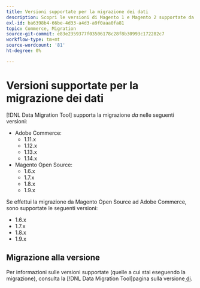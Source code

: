 ```yaml
---
title: Versioni supportate per la migrazione dei dati
description: Scopri le versioni di Magento 1 e Magento 2 supportate da  [!DNL Data Migration Tool] .
exl-id: ba6398b4-66be-4d33-a4d3-a9f0aaa0fa81
topic: Commerce, Migration
source-git-commit: e83e2359377f03506178c28f8b30993c172282c7
workflow-type: tm+mt
source-wordcount: '81'
ht-degree: 0%

---
```


# Versioni supportate per la migrazione dei dati

[!DNL Data Migration Tool] supporta la migrazione _da_ nelle seguenti versioni:

* Adobe Commerce:
   * 1.11.x
   * 1.12.x
   * 1.13.x
   * 1.14.x
* Magento Open Source:
   * 1.6.x
   * 1.7.x
   * 1.8.x
   * 1.9.x

Se effettui la migrazione da Magento Open Source ad Adobe Commerce, sono supportate le seguenti versioni:

* 1.6.x
* 1.7.x
* 1.8.x
* 1.9.x

## Migrazione alla versione

Per informazioni sulle versioni supportate (quelle a cui stai eseguendo la migrazione), consulta la [!DNL Data Migration Tool]pagina sulla versione[&#x200B; di &#x200B;](https://github.com/magento/data-migration-tool/releases).
